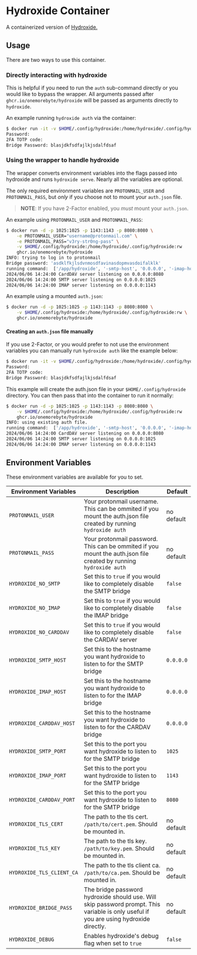 # Hydroxide Container

A containerized version of [Hydroxide.](https://github.com/emersion/hydroxide)

## Usage

There are two ways to use this container.

### Directly interacting with hydroxide

This is helpful if you need to run the `auth` sub-command directly or you would like to bypass the wrapper. All arguments passed after `ghcr.io/onemorebyte/hydroxide` will be passed as arguments directly to `hydroxide`.

An example running `hydroxide auth` via the container:
```bash
$ docker run -it -v $HOME/.config/hydroxide:/home/hydroxide/.config/hydroxide:rw ghcr.io/onemorebyte/hydroxide auth "username@protonmail.me"
Password:
2FA TOTP code:
Bridge Password: blasjdkfsdfajlkjsdalfdsaf
```


### Using the wrapper to handle hydroxide

The wrapper converts environment variables into the flags passed into hydroxide and runs `hydroxide serve`. Nearly all the variables are optional.

The only required environment variables are `PROTONMAIL_USER` and `PROTONMAIL_PASS`, but _only_ if you choose not to mount your `auth.json` file.
> **NOTE**: If you have 2-Factor enabled, you _must_ mount your `auth.json`.

An example using `PROTONMAIL_USER` and `PROTONMAIL_PASS`:
```bash
$ docker run -d -p 1025:1025 -p 1143:1143 -p 8080:8080 \
    -e PROTONMAIL_USER="username@protonmail.com" \
    -e PROTONMAIL_PASS="v3ry-str0ng-pass" \
    -v $HOME/.config/hydroxide:/home/hydroxide/.config/hydroxide:rw
    ghcr.io/onemorebyte/hydroxide
INFO: trying to log in to protonmail
Bridge password: 'asdklfkjlsdvnmosdfavinasdopmvasdoifalklk'
running command:  ['/app/hydroxide', '-smtp-host', '0.0.0.0', '-imap-host', '127.0.0.1', '-carddav-host', '127.0.0.1', '-smtp-port', '1025', '-imap-port', '1143', '-carddav-port', '8080', 'serve']
2024/06/06 14:24:00 CardDAV server listening on 0.0.0.0:8080
2024/06/06 14:24:00 SMTP server listening on 0.0.0.0:1025
2024/06/06 14:24:00 IMAP server listening on 0.0.0.0:1143

```

An example using a mounted `auth.json`:
```bash
$ docker run -d -p 1025:1025 -p 1143:1143 -p 8080:8080 \
    -v $HOME/.config/hydroxide:/home/hydroxide/.config/hydroxide:rw \
    ghcr.io/onemorebyte/hydroxide
```


#### Creating an `auth.json` file manually
If you use 2-Factor, or you would prefer to not use the environment variables you can manually run `hydroxide auth` like the example below:
```bash
$ docker run -it -v $HOME/.config/hydroxide:/home/hydroxide/.config/hydroxide:rw ghcr.io/onemorebyte/hydroxide auth "username@protonmail.me"
Password:
2FA TOTP code:
Bridge Password: blasjdkfsdfajlkjsdalfdsaf
```

This example will create the auth.json file in your `$HOME/.config/hydroxide` directory. You can then pass that into the container to run it normally:

```bash
$ docker run -d -p 1025:1025 -p 1143:1143 -p 8080:8080 \
    -v $HOME/.config/hydroxide:/home/hydroxide/.config/hydroxide:rw
    ghcr.io/onemorebyte/hydroxide
INFO: using existing auth file.
running command:  ['/app/hydroxide', '-smtp-host', '0.0.0.0', '-imap-host', '127.0.0.1', '-carddav-host', '127.0.0.1', '-smtp-port', '1025', '-imap-port', '1143', '-carddav-port', '8080', 'serve']
2024/06/06 14:24:00 CardDAV server listening on 0.0.0.0:8080
2024/06/06 14:24:00 SMTP server listening on 0.0.0.0:1025
2024/06/06 14:24:00 IMAP server listening on 0.0.0.0:1143

```


## Environment Variables

These environment variables are available for you to set. 

| Environment Variables     | Description                                                                                                                            | Default     |
|---------------------------|----------------------------------------------------------------------------------------------------------------------------------------|-------------|
| `PROTONMAIL_USER`         | Your protonmail username. This can be ommited if you mount the auth.json file created by running `hydroxide auth`                      | no default  |
| `PROTONMAIL_PASS`         | Your protonmail password. This can be ommited if you mount the auth.json file created by running `hydroxide auth`                      | no default  |
| `HYDROXIDE_NO_SMTP`       | Set this to `true` if you would like to completely disable the SMTP bridge                                                             | `false`     |
| `HYDROXIDE_NO_IMAP`       | Set this to `true` if you would like to completely disable the IMAP bridge                                                             | `false`     | 
| `HYDROXIDE_NO_CARDDAV`    | Set this to `true` if you would like to completely disable the CARDAV server                                                           | `false`     |
| `HYDROXIDE_SMTP_HOST`     | Set this to the hostname you want hydroxide to listen to for the SMTP bridge                                                           | `0.0.0.0` |
| `HYDROXIDE_IMAP_HOST`     | Set this to the hostname you want hydroxide to listen to for the IMAP bridge                                                           | `0.0.0.0` |
| `HYDROXIDE_CARDDAV_HOST`  | Set this to the hostname you want hydroxide to listen to for the CARDAV bridge                                                         | `0.0.0.0` |
| `HYDROXIDE_SMTP_PORT`     | Set this to the port you want hydroxide to listen to for the SMTP bridge                                                               | `1025`      |
| `HYDROXIDE_IMAP_PORT`     | Set this to the port you want hydroxide to listen to for the SMTP bridge                                                               | `1143`      |
| `HYDROXIDE_CARDDAV_PORT`  | Set this to the port you want hydroxide to listen to for the SMTP bridge                                                               | `8080`      |
| `HYDROXIDE_TLS_CERT`      | The path to the tls cert. `/path/to/cert.pem`. Should be mounted in.                                                                   | no default  |
| `HYDROXIDE_TLS_KEY`       | The path to the tls key. `/path/to/key.pem`. Should be mounted in.                                                                     | no default  |
| `HYDROXIDE_TLS_CLIENT_CA` | The path to the tls client ca. `/path/to/ca.pem`. Should be mounted in.                                                                | no default  |
| `HYDROXIDE_BRIDGE_PASS`   | The bridge password hydroxide should use. Will skip password prompt. This variable is only useful if you are using hydroxide directly. | no default  |
| `HYDROXIDE_DEBUG`         | Enables hydroxide's debug flag when set to `true`                                                                                      | `false`     |
